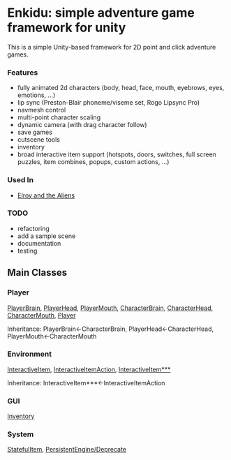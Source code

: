 # Enkidu: simple adventure game framework for unity

This is a simple Unity-based framework for 2D point and click adventure games. 

### Features
- fully animated 2d characters (body, head, face, mouth, eyebrows, eyes, emotions, ...)
- lip sync (Preston-Blair phoneme/viseme set, Rogo Lipsync Pro)
- navmesh control
- multi-point character scaling
- dynamic camera (with drag character follow)
- save games
- cutscene tools
- inventory
- broad interactive item support (hotspots, doors, switches, full screen puzzles, item combines, popups, custom actions, ...)

### Used In 
- [Elroy and the Aliens](https://elroythegame.com)

### TODO
- refactoring
- add a sample scene
- documentation
- testing

## Main Classes

### Player
[PlayerBrain](Assets/Motiviti/Enkidu/character/PlayerBrain.cs), [PlayerHead](Assets/Motiviti/Enkidu/character/PlayerHead.cs), [PlayerMouth](Assets/Motiviti/Enkidu/character/PlayerMouth.cs), [CharacterBrain](Assets/Motiviti/Enkidu/character/CharacterBrain.cs), [CharacterHead](Assets/Motiviti/Enkidu/character/CharacterHead.cs), [CharacterMouth](Assets/Motiviti/Enkidu/character/CharacterMouth.cs), [Player](Assets/Motiviti/Enkidu/character/Player.cs)

Inheritance: PlayerBrain<-CharacterBrain, PlayerHead<-CharacterHead, PlayerMouth<-CharacterMouth

### Environment 
[InteractiveItem](Assets/Motiviti/Enkidu/environment/InteractiveItem.cs), [InteractiveItemAction](Assets/Motiviti/Enkidu/environment/InteractiveItemAction.cs), [InteractiveItem***](Assets/Motiviti/Enkidu/environment)

Inheritance: InteractiveItem***<-InteractiveItemAction

### GUI
[Inventory](Assets/Motiviti/Enkidu/gui/Inventory.cs)

### System 
[StatefulItem](Assets/Motiviti/Enkidu/system/StatefulItem.cs), [PersistentEngine/Deprecate](Assets/Motiviti/Enkidu/system/PersistentEngine.cs)
